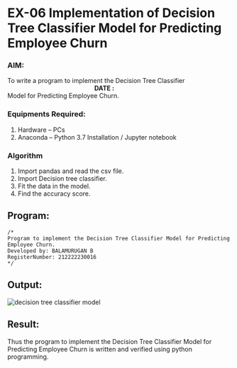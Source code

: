 # EX-06 Implementation of Decision Tree Classifier Model for Predicting Employee Churn
### AIM:
To write a program to implement the Decision Tree Classifier &emsp;&emsp;&emsp;&emsp;&emsp;&emsp;&emsp;&emsp;&emsp;&emsp;&emsp;&emsp;&emsp;&emsp;**DATE :** <br>
Model for Predicting Employee Churn.
### Equipments Required:
1. Hardware – PCs
2. Anaconda – Python 3.7 Installation / Jupyter notebook
### Algorithm
1. Import pandas and read the csv file.
2. Import Decision tree classifier.
3. Fit the data in the model.
4. Find the accuracy score.
## Program:
```
/*
Program to implement the Decision Tree Classifier Model for Predicting Employee Churn.
Developed by: BALAMURUGAN B
RegisterNumber: 212222230016
*/
```

## Output:
![decision tree classifier model](sam.png)


## Result:
Thus the program to implement the  Decision Tree Classifier Model for Predicting Employee Churn is written and verified using python programming.
